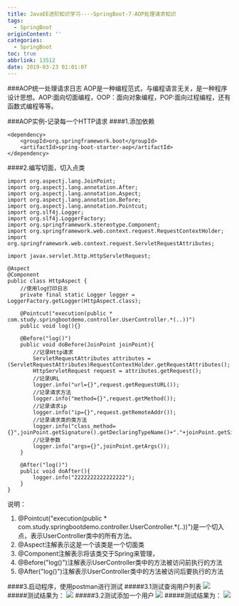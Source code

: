 ```yaml
---
title: JavaEE进阶知识学习----SpringBoot-7-AOP处理请求知识
tags:
  - SpringBoot
originContent: ''
categories:
  - SpringBoot
toc: true
abbrlink: 13512
date: 2019-03-23 01:01:07
---
```

###AOP统一处理请求日志
AOP是一种编程范式，与编程语言无关，是一种程序设计思想。AOP:面向切面编程，OOP：面向对象编程，POP:面向过程编程，还有函数式编程等等。
<!-- more -->
###AOP实例-记录每一个HTTP请求
####1.添加依赖

	<dependency>
		<groupId>org.springframework.boot</groupId>
		<artifactId>spring-boot-starter-aop</artifactId>
	</dependency>
####2.编写切面，切入点类

	import org.aspectj.lang.JoinPoint;
	import org.aspectj.lang.annotation.After;
	import org.aspectj.lang.annotation.Aspect;
	import org.aspectj.lang.annotation.Before;
	import org.aspectj.lang.annotation.Pointcut;
	import org.slf4j.Logger;
	import org.slf4j.LoggerFactory;
	import org.springframework.stereotype.Component;
	import org.springframework.web.context.request.RequestContextHolder;
	import org.springframework.web.context.request.ServletRequestAttributes;
	
	import javax.servlet.http.HttpServletRequest;
	
	@Aspect
	@Component
	public class HttpAspect {
	    //使用log打印日志
	    private final static Logger logger = LoggerFactory.getLogger(HttpAspect.class);
	
	    @Pointcut("execution(public * com.study.springbootdemo.controller.UserController.*(..))")
	    public void log(){}
	
	    @Before("log()")
	    public void doBefore(JoinPoint joinPoint){
	        //记录Http请求
	        ServletRequestAttributes attributes = (ServletRequestAttributes)RequestContextHolder.getRequestAttributes();
	        HttpServletRequest request = attributes.getRequest();
	        //记录URL
	        logger.info("url={}",request.getRequestURL());
	        //记录请求方法
	        logger.info("method={}",request.getMethod());
	        //记录请求ip
	        logger.info("ip={}",request.getRemoteAddr());
	        //记录请求类的类方法
	        logger.info("class_method={}",joinPoint.getSignature().getDeclaringTypeName()+"."+joinPoint.getSignature().getName());
	        //记录参数
	        logger.info("args={}",joinPoint.getArgs());
	    }
	
	    @After("log()")
	    public void doAfter(){
	        logger.info("2222222222222222");
	    }
	}
说明：
1.  @Pointcut("execution(public * com.study.springbootdemo.controller.UserController.*(..))")是一个切入点，表示UserController类中的所有方法。
2.  @Aspect注解表示这是一个该类是一个切面类
3.  @Component注解表示将该类交于Spring来管理，
4.  @Before("log()")注解表示UserController类中的方法被访问前执行的方法
5.  @After("log()")注解表示UserController类中的方法被访问后要执行的方法

####3.启动程序，使用postman进行测试
#####3.1测试查询用户列表
![](https://i.imgur.com/MLszY3E.png)
#####测试结果为：
![](https://i.imgur.com/vrv1Kwd.png)
#####3.2测试添加一个用户
![](https://i.imgur.com/2MM3FWC.png)
#####测试结果为：
![](https://i.imgur.com/1dlGwz9.png)

